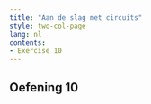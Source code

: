 ```yaml
---
title: "Aan de slag met circuits"
style: two-col-page
lang: nl
contents:
- Exercise 10
---
```


## Oefening 10
